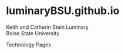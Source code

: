 # luminaryBSU.github.io

Keith and Catherin Stein Luminary  
Boise State University  

Technology Pages
